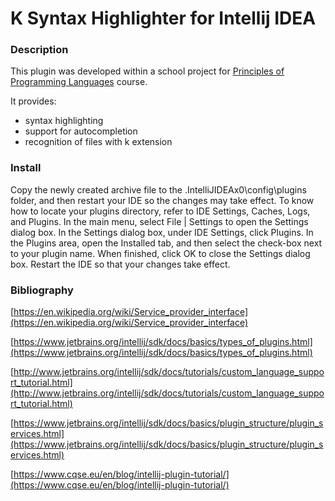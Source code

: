 # K Syntax Highlighter for Intellij IDEA

### Description
This plugin was developed within a school project for [Principles of Programming Languages](https://profs.info.uaic.ro/~arusoaie.andrei/lectures/PLP/2017/plp.html) course.

It provides:
- syntax highlighting
- support for autocompletion
- recognition of files with k extension


### Install
Copy the newly created archive file to the .IntelliJIDEAx0\config\plugins folder, and then restart your IDE so the changes may take effect. To know how to locate your plugins directory, refer to IDE Settings, Caches, Logs, and Plugins.
In the main menu, select File | Settings to open the Settings dialog box.
In the Settings dialog box, under IDE Settings, click Plugins.
In the Plugins area, open the Installed tab, and then select the check-box next to your plugin name.
When finished, click OK to close the Settings dialog box.
Restart the IDE so that your changes take effect.


### Bibliography
[https://en.wikipedia.org/wiki/Service_provider_interface](https://en.wikipedia.org/wiki/Service_provider_interface)

[https://www.jetbrains.org/intellij/sdk/docs/basics/types_of_plugins.html](https://www.jetbrains.org/intellij/sdk/docs/basics/types_of_plugins.html)

[http://www.jetbrains.org/intellij/sdk/docs/tutorials/custom_language_support_tutorial.html](http://www.jetbrains.org/intellij/sdk/docs/tutorials/custom_language_support_tutorial.html)

[https://www.jetbrains.org/intellij/sdk/docs/basics/plugin_structure/plugin_services.html](https://www.jetbrains.org/intellij/sdk/docs/basics/plugin_structure/plugin_services.html)

[https://www.cqse.eu/en/blog/intellij-plugin-tutorial/](https://www.cqse.eu/en/blog/intellij-plugin-tutorial/)


